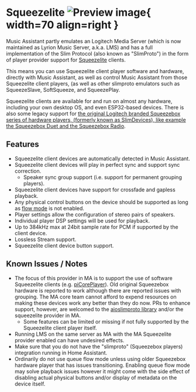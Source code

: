 # Squeezelite ![Preview image](../assets/icons/slim-icon.svg){ width=70 align=right }

Music Assistant partly emulates an Logitech Media Server (which is now maintained as Lyrion Music Server, a.k.a. LMS) and has a full implementation of the Slim Protocol (also known as "SlimProto") in the form of player provider support for [Squeezelite](https://en.wikipedia.org/wiki/Squeezelite) clients.

This means you can use Squeezelite client player software and hardware, directly with Music Assistant, as well as control Music Assistant from those Squeezelite client players, (as well as other slimproto emulators such as SqueezeSlave, SoftSqueeze, and SqueezePlay.

Squeezelite clients are available for and run on almost any hardware, including your own desktop OS, and even ESP32-based devices. There is also some legacy support for [the original Logitech branded Squeezebox series of hardware players, (formerly known as SlimDevices), like example the Squeezebox Duet and the Squeezebox Radio](https://lyrion.org/players-and-controllers/hardware-comparison/).

## Features

- Squeezelite client devices are automatically detected in Music Assistant.
- Squeezelite client devices will play in perfect sync and support sync correction.
  - Speaker sync group support (i.e. support for permanent grouping players).
- Squeezelite client devices have support for crossfade and gapless playback.
- Any physical control buttons on the device should be supported as long as [flow mode](../faq/tech-info.md/#track-queueing) is not enabled.
- Player settings allow the configuration of stereo pairs of speakers.
- Individual player DSP settings will be used for playback.
- Up to 384kHz max at 24bit sample rate for PCM if supported by the client device.
- Lossless Stream support.
- Squeezelite client device button support.

## Known Issues / Notes

- The focus of this provider in MA is to support the use of software Squeezelite clients (e.g. [piCorePlayer](https://www.picoreplayer.org/)). Old original Squeezebox hardware is reported to work although there are reported issues with grouping. The MA core team cannot afford to expend resources on making these devices work any better than they do now. PRs to enhance support, however, are welcomed to the [aioslimproto library](https://github.com/home-assistant-libs/aioslimproto) and/or the squeezelite provider in MA.
  - Some features can be limited or missing if not fully supported by the Squeezelite client player itself.
- Running LMS on the same server as MA with the MA Squeezelite provider enabled can have undesired effects.
- Make sure that you do not have the "slimproto" (Squeezebox players) integration running in Home Assistant.
- Ordinarily do not use queue flow mode unless using older Squeezebox hardware player that has issues transitioning. Enabling queue flow mode may solve playback issues however it might come with the side effect of disabling actual physical buttons and/or display of metadata on the device itself.
